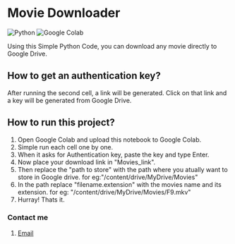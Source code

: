 # Movie Downloader

![Python](https://img.shields.io/badge/Python-3.9-blueviolet)
![Google Colab](https://img.shields.io/badge/Google-Colab-green)


Using this Simple Python Code, you can download any movie directly to Google Drive.


## How to get an authentication key?

After running the second cell, a link will be generated. Click on that link and a key will be generated from Google Drive.


## How to run this project?

1. Open Google Colab and upload this notebook to Google Colab.
2. Simple run each cell one by one.
3. When it asks for Authentication key, paste the key and type Enter.
4. Now place your download link in "Movies_link".
5. Then replace the "path to store" with the path where you atually want to store in Google drive. for eg:"/content/drive/MyDrive/Movies"
6. In the path replace "filename.extension" with the movies name and its extension. for eg: "/content/drive/MyDrive/Movies/F9.mkv"
7. Hurray! Thats it.


### Contact me
1. [Email](mailto:emailme@mn-tk-nwr.tech)
